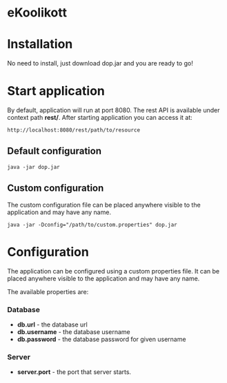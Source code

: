 # eKoolikott

# Installation

No need to install, just download dop.jar and you are ready to go!

# Start application

By default, application will run at port 8080. The rest API is available under context path **rest/**. After starting application you can access it at:

	http://localhost:8080/rest/path/to/resource

## Default configuration

	java -jar dop.jar
	
## Custom configuration

The custom configuration file can be placed anywhere visible to the application and may have any name.

	java -jar -Dconfig="/path/to/custom.properties" dop.jar

# Configuration

The application can be configured using a custom properties file. It can be placed anywhere visible to the application and may have any name.

The available properties are:

### Database

* **db.url** - the database url
* **db.username** - the database username
* **db.password** - the database password for given username 

### Server

* **server.port** - the port that server starts.